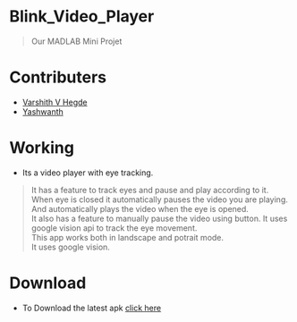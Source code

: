 # Blink_Video_Player
> Our MADLAB Mini Projet
# Contributers  
- [Varshith V Hegde](https://github.com/Varshithvhegde)
- [Yashwanth](https://github.com/yashu3701)

# Working
- Its a video player with eye tracking. 
> It has a feature to track eyes and pause and play according to it.  
> When eye is closed it automatically pauses the video you are playing.  
> And automatically plays the video when the eye is opened.  
> It also has a feature to manually pause the video using button. 
> It uses google vision api to track the eye movement.  
> This app works both in landscape and potrait mode.  
> It uses google vision. 

# Download
- To Download the latest apk [click here](https://github.com/Varshithvhegde/Blink_Video_Player/releases/download/v1.2.0/app-debug.apk)
